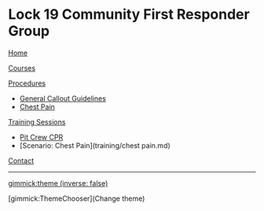 # Lock 19 Community First Responder Group

[Home](index.md)

[Courses](courses.md)

[Procedures]()

- [General Callout Guidelines](procedures_general.md)
- [Chest Pain](procedures_chestpain.md)

[Training Sessions]()

- [Pit Crew CPR](training/pitcrewcpr.md)
- [Scenario: Chest Pain](training/chest pain.md)

[Contact](contact.md)



--- 
[gimmick:theme (inverse: false)](united)

[gimmick:ThemeChooser](Change theme)
